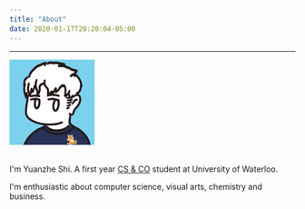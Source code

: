 ```yaml
---
title: "About"
date: 2020-01-17T20:20:04-05:00
---
```

---


<img src="/me.jpg" width="150">

\
I'm Yuanzhe Shi. A first year [CS & CO](https://uwaterloo.ca/future-students/programs/business-administration-computer-science-double-degree) student at University of Waterloo. 

I'm enthusiastic about computer science, visual arts, chemistry and business.
